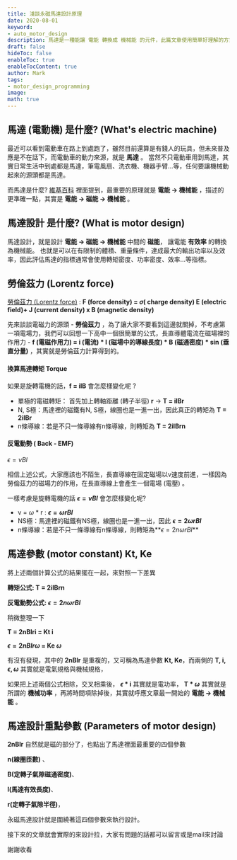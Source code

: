 ```yaml
---
title: 淺談永磁馬達設計原理
date: 2020-08-01
keyword:
- auto_motor_design
description: 馬達是一種能讓 電能 轉換成 機械能 的元件，此篇文章使用簡單好理解的方式來解釋馬達設計這件事。
draft: false
hideToc: false
enableToc: true
enableTocContent: true
author: Mark
tags:
- motor_design_programming
image:
math: true
---
```




## 馬達 (電動機) 是什麼? (What's electric machine)

最近可以看到電動車在路上到處跑了，雖然目前還算是有錢人的玩具，但未來普及應是不在話下，而電動車的動力來源，就是 **馬達** 。 當然不只電動車用到馬達，其實日常生活中到處都是馬達，筆電風扇、洗衣機、機器手臂...等，任何要讓機械動起來的源頭都是馬達。

而馬達是什麼? [維基百科](https://zh.wikipedia.org/wiki/电动机) 裡面提到，最重要的原理就是 **電能 -> 機械能** ，描述的更準確一點，其實是  **電能 -> 磁能 -> 機械能**  。

## 馬達設計 是什麼? (What is motor design)

馬達設計，就是設計 **電能 -> 磁能 -> 機械能**  中間的 **磁能**， 讓電能 **有效率** 的轉換為機械能。 也就是可以在有限制的體積、重量條件，達成最大的輸出功率以及效率，因此評估馬達的指標通常會使用轉矩密度、功率密度、效率...等指標。

## 勞倫茲力 (Lorentz force)

 [勞倫茲力 (Lorentz force)](https://zh.wikipedia.org/wiki/洛伦兹力)  :  **F (force density) =  $\sigma$( charge density) E (electric field)+ J (current density) x B (magnetic density)**

先來談談電磁力的源頭 - **勞倫茲力** ，為了讓大家不要看到這邊就關掉，不考慮第一項電場力，我們可以回想一下高中一個很簡單的公式，長直導體電流在磁場裡的作用力 - **f (電磁作用力) = i (電流) * l (磁場中的導線長度) * B (磁通密度) * sin (垂直分量)** ，其實就是勞倫茲力計算得到的。

#### 換算馬達轉矩 Torque

如果是旋轉電機的話，**f = ilB** 會怎麼樣變化呢 ?

- 單極的電磁轉矩： 首先加上轉軸距離 (轉子半徑) **r** -> **T = ilBr**
- N, S極：馬達裡的磁鐵有N, S極，線圈也是一進一出，因此真正的轉矩為  **T = 2ilBr**
- n條導線：若是不只一條導線有n條導線，則轉矩為   **T = 2ilBrn**

#### 反電動勢 ( Back - EMF)

 $\epsilon=vBl$

相信上述公式，大家應該也不陌生，長直導線在固定磁場以v速度前進，一樣因為勞倫茲力的磁場力的作用，在長直導線上會產生一個電場 (電壓) 。

一樣考慮是旋轉電機的話 **$\epsilon=vBl$** 會怎麼樣變化呢?

- v = $\omega$ * r : **$\epsilon= \omega rBl$**
- NS極：馬達裡的磁鐵有NS極，線圈也是一進一出，因此 **$\epsilon= 2 \omega rBl$**
- n條導線：若是不只一條導線有n條導線，則轉矩為**$\epsilon= 2 n \omega rBl$**

## 馬達參數 (motor constant) Kt, Ke

將上述兩個計算公式的結果擺在一起，來對照一下差異

**轉矩公式: T = 2ilBrn**

**反電動勢公式: $\epsilon= 2 n \omega rBl$**

稍微整理一下

**T = 2nBlri = Kt i**

**$\epsilon= 2 nBlr \omega$ = Ke $\omega$**

有沒有發現，其中的 **2nBlr** 是重複的，又可稱為馬達參數 **Kt, Ke**，而兩側的 **T, i, $\epsilon , \omega$** 其實就是電氣規格與機械規格，

如果把上述兩個公式相除，交叉相乘後，  **$\epsilon$ * i** 其實就是電功率， **T * $\omega$** 其實就是所謂的 **機械功率** ，再將時間項除掉後，其實就呼應文章最一開始的  **電能 -> 機械能** 。

## 馬達設計重點參數 (Parameters of motor design)

 **2nBlr**  自然就是磁的部分了，也點出了馬達裡面最重要的四個參數

**n(線圈匝數)** 、

**B(定轉子氣隙磁通密度)**、

**l(馬達有效長度)**、

**r(定轉子氣隙半徑)**，

永磁馬達設計就是圍繞著這四個參數來執行設計。

接下來的文章就會實際的來設計拉，大家有問題的話都可以留言或是mail來討論

謝謝收看
